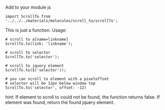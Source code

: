 Add to your module js

    import ScrollTo from '../../../materials/molecules/scroll_to/scrollTo';

This is just a function. Usage:

    # scroll to a[name=linkname]
    ScrollTo.to(link: 'linkname');

    # scroll to selector
    ScrollTo.to('selector');

    # scroll to jquery element
    ScrollTo.to($('selector'));

    # you can scroll to element with a pixeloffset
    # selector will be 12px below window top
    ScrollTo.to('selector', offset: -12)

hint: If element to scroll to could not be found, the function returns
false. If element was found, return the found jquery element.
